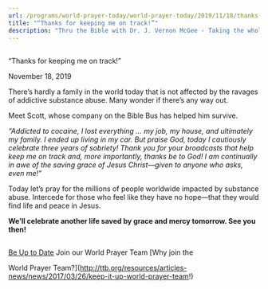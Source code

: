 ```yaml
---
url: /programs/world-prayer-today/world-prayer-today/2019/11/18/thanks-for-keeping-me-on-track!
title: "“Thanks for keeping me on track!”"
description: "Thru the Bible with Dr. J. Vernon McGee - Taking the whole Word to the whole world"
---
```







## 
 “Thanks for keeping me on track!”


November 18, 2019




There’s hardly a family in the world today that is not affected by the ravages of addictive substance abuse. Many wonder if there’s any way out. 


Meet Scott, whose company on the Bible Bus has helped him survive. 


*“Addicted to cocaine, I lost everything … my job, my house, and ultimately my family. I ended up living in my car. But praise God, today I cautiously celebrate three years of sobriety! Thank you for your broadcasts that help keep me on track and, more importantly, thanks be to God! I am continually in awe of the saving grace of Jesus Christ—given to anyone who asks, even me!”*


Today let’s pray for the millions of people worldwide impacted by substance abuse. Intercede for those who feel like they have no hope—that they would find life and peace in Jesus.


**We’ll celebrate another life saved by grace and mercy tomorrow. See you then!** 







## 




[Be Up to Date](http://feeds.feedburner.com/WorldPrayerToday "World Prayer Today RSS Feed")
Join our World Prayer Team
[Why join the  

World Prayer Team?](http://ttb.org/resources/articles-news/news/2017/03/26/keep-it-up-world-prayer-team!)




